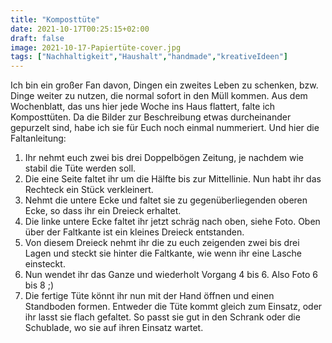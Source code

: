 ```yaml
---
title: "Komposttüte"
date: 2021-10-17T00:25:15+02:00
draft: false
image: 2021-10-17-Papiertüte-cover.jpg
tags: ["Nachhaltigkeit","Haushalt","handmade","kreativeIdeen"]
---
```


Ich bin ein großer Fan davon, Dingen ein zweites Leben zu schenken, bzw. Dinge weiter zu nutzen, die normal sofort in den Müll kommen. Aus dem Wochenblatt, das uns hier jede Woche ins Haus flattert, falte ich Komposttüten. Da die Bilder zur Beschreibung etwas durcheinander gepurzelt sind, habe ich sie für Euch noch einmal nummeriert. Und hier die Faltanleitung:
1) Ihr nehmt euch zwei bis drei Doppelbögen Zeitung, je nachdem wie stabil die Tüte werden soll.
2) Die eine Seite faltet ihr um die Hälfte bis zur Mittellinie. Nun habt ihr das Rechteck ein Stück verkleinert.
3) Nehmt die untere Ecke und faltet sie zu gegenüberliegenden oberen Ecke, so dass ihr ein Dreieck erhaltet.
4) Die linke untere Ecke faltet ihr jetzt schräg nach oben, siehe Foto. Oben über der Faltkante ist ein kleines Dreieck entstanden.
5) Von diesem Dreieck nehmt ihr die zu euch zeigenden zwei bis drei Lagen und steckt sie hinter die Faltkante, wie wenn ihr eine Lasche einsteckt.
6) Nun wendet ihr das Ganze und wiederholt Vorgang 4 bis 6. Also Foto 6 bis 8 ;)
9) Die fertige Tüte könnt ihr nun mit der Hand öffnen und einen Standboden formen.
Entweder die Tüte kommt gleich zum Einsatz, oder ihr lasst sie flach gefaltet. So passt sie gut in den Schrank oder die Schublade, wo sie auf ihren Einsatz wartet.

